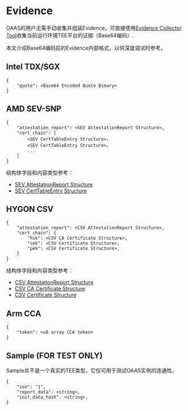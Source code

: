 # Evidence

OAAS的用户无需手动收集并组装Evidence，可直接使用[Evidence Collector Tool](../tools/evidence-collector/)收集当前运行环境TEE平台的证据（Base64编码）.

本文介绍Base64编码前的Evidence内部格式，以供深度调试时参考。

## Intel TDX/SGX

```
{
    "quote": <Base64 Encoded Quote Binary>
}
```

## AMD SEV-SNP

```
{
    "attestation_report": <SEV AttestationReport Structure>,
    "cert_chain": [
        <SEV CertTableEntry Structure>，
        <SEV CertTableEntry Structure>，
        ...
    ]
}
```
结构体字段和内容类型参考：

- [SEV AttestationReport Structure](https://docs.rs/sev/latest/sev/firmware/guest/struct.AttestationReport.html)
- [SEV CertTableEntry Structure](https://docs.rs/sev/latest/sev/firmware/host/struct.CertTableEntry.html)

## HYGON CSV

```
{
    "attestation_report": <CSV AttestationReport Structure>,
    "cert_chain": {
        "hsk": <CSV CA Certificate Structure>,
        "cek": <CSV Certificate Structure>,
        "pek": <CSV Certificate Structure>,
    }
}
```

结构体字段和内容类型参考：

- [CSV AttestationReport Structure](https://gitee.com/anolis/csv-rs/blob/master/src/api/guest/types.rs#L135)
- [CSV CA Certificate Structure](https://gitee.com/anolis/csv-rs/blob/master/src/api/guest/types.rs#L135)
- [CSV Certificate Structure](https://gitee.com/anolis/csv-rs/blob/master/src/certs/csv/cert/mod.rs#L55)

## Arm CCA

```
{
    "token": <u8 array CCA token>
}
```

## Sample (FOR TEST ONLY)

Sample并不是一个真实的TEE类型，它仅可用于测试OAAS实例的连通性。

```
{
    "svn": "1",
    "report_data": <string>,
    "init_data_hash": <string>,
}
```